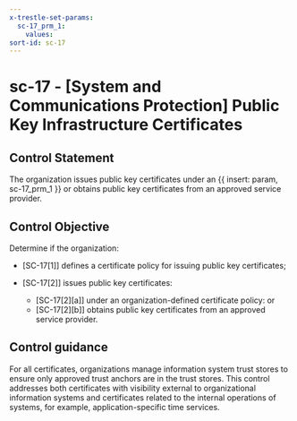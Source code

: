 ```yaml
---
x-trestle-set-params:
  sc-17_prm_1:
    values:
sort-id: sc-17
---
```


# sc-17 - \[System and Communications Protection\] Public Key Infrastructure Certificates

## Control Statement

The organization issues public key certificates under an {{ insert: param, sc-17_prm_1 }} or obtains public key certificates from an approved service provider.

## Control Objective

Determine if the organization:

- \[SC-17[1]\] defines a certificate policy for issuing public key certificates;

- \[SC-17[2]\] issues public key certificates:

  - \[SC-17[2][a]\] under an organization-defined certificate policy: or
  - \[SC-17[2][b]\] obtains public key certificates from an approved service provider.

## Control guidance

For all certificates, organizations manage information system trust stores to ensure only approved trust anchors are in the trust stores. This control addresses both certificates with visibility external to organizational information systems and certificates related to the internal operations of systems, for example, application-specific time services.
